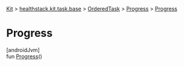 
[Kit](../../../../kit.html) > [healthstack.kit.task.base](../../index.html) > [OrderedTask](../index.html) > [Progress](index.html) > [Progress](-progress.html)



# Progress



[androidJvm]\
fun [Progress](-progress.html)()




